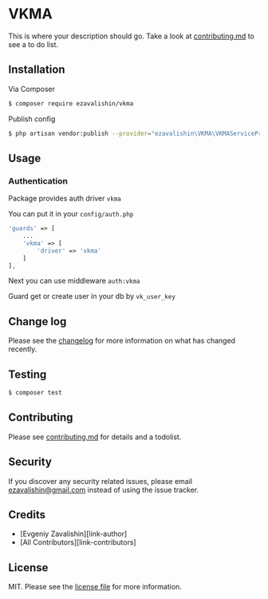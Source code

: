 # VKMA

This is where your description should go. Take a look at [contributing.md](contributing.md) to see a to do list.

## Installation

Via Composer

``` bash
$ composer require ezavalishin/vkma
```

Publish config

``` bash
$ php artisan vendor:publish --provider="ezavalishin\VKMA\VKMAServiceProvider"
```

## Usage

### Authentication

Package provides auth driver `vkma`

You can put it in your `config/auth.php`

```php
'guards' => [
    ...
    'vkma' => [
        'driver' => 'vkma'
    ]
], 
```

Next you can use middleware `auth:vkma`


Guard get or create user in your db by `vk_user_key`

## Change log

Please see the [changelog](changelog.md) for more information on what has changed recently.

## Testing

``` bash
$ composer test
```

## Contributing

Please see [contributing.md](contributing.md) for details and a todolist.

## Security

If you discover any security related issues, please email ezavalishin@gmail.com instead of using the issue tracker.

## Credits

- [Evgeniy Zavalishin][link-author]
- [All Contributors][link-contributors]

## License

MIT. Please see the [license file](license.md) for more information.

